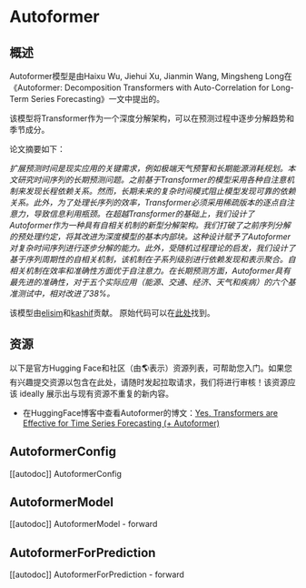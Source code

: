 <!--版权归2023年HuggingFace团队所有。

根据Apache许可证第2版（“许可证”）许可；除非符合许可证，否则您不得使用此文件。您可以在以下网址获取许可证的副本：

http://www.apache.org/licenses/LICENSE-2.0

除非根据适用法律或书面同意，按“原样”分发的软件是基于许可证分发的，
没有任何明示或暗示的担保或条件。查看许可证以获取特定的语言和限制条款。

⚠️请注意，此文件在Markdown中，但包含了我们文档生成器的特定语法（类似于MDX），
这可能无法在您的Markdown查看器中正确呈现。-->

# Autoformer

## 概述

Autoformer模型是由Haixu Wu, Jiehui Xu, Jianmin Wang, Mingsheng Long在《Autoformer: Decomposition Transformers with Auto-Correlation for Long-Term Series Forecasting》一文中提出的。

该模型将Transformer作为一个深度分解架构，可以在预测过程中逐步分解趋势和季节成分。

论文摘要如下：

*扩展预测时间是现实应用的关键需求，例如极端天气预警和长期能源消耗规划。本文研究时间序列的长期预测问题。之前基于Transformer的模型采用各种自注意机制来发现长程依赖关系。然而，长期未来的复杂时间模式阻止模型发现可靠的依赖关系。此外，为了处理长序列的效率，Transformer必须采用稀疏版本的逐点自注意力，导致信息利用瓶颈。在超越Transformer的基础上，我们设计了Autoformer作为一种具有自相关机制的新型分解架构。我们打破了之前序列分解的预处理约定，将其改进为深度模型的基本内部块。这种设计赋予了Autoformer对复杂时间序列进行逐步分解的能力。此外，受随机过程理论的启发，我们设计了基于序列周期性的自相关机制，该机制在子系列级别进行依赖发现和表示聚合。自相关机制在效率和准确性方面优于自注意力。在长期预测方面，Autoformer具有最先进的准确性，对于五个实际应用（能源、交通、经济、天气和疾病）的六个基准测试中，相对改进了38%。*

该模型由[elisim](https://huggingface.co/elisim)和[kashif](https://huggingface.co/kashif)贡献。
原始代码可以在[此处](https://github.com/thuml/Autoformer)找到。

## 资源

以下是官方Hugging Face和社区（由🌎表示）资源列表，可帮助您入门。如果您有兴趣提交资源以包含在此处，请随时发起拉取请求，我们将进行审核！该资源应该 ideally 展示出与现有资源不重复的新内容。

- 在HuggingFace博客中查看Autoformer的博文：[Yes, Transformers are Effective for Time Series Forecasting (+ Autoformer)](https://huggingface.co/blog/autoformer)

## AutoformerConfig

[[autodoc]] AutoformerConfig


## AutoformerModel

[[autodoc]] AutoformerModel
    - forward


## AutoformerForPrediction

[[autodoc]] AutoformerForPrediction
    - forward